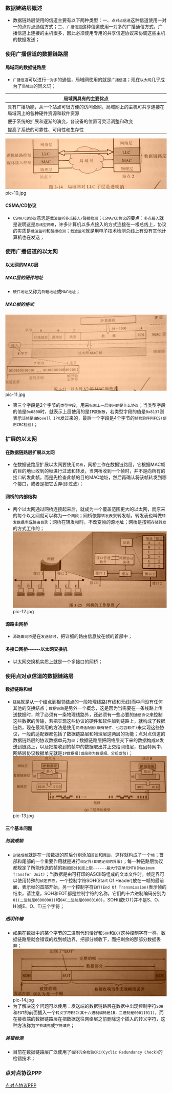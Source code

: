 ### 数据链路层概述
+ 数据链路层使用的信道主要有以下两种类型：一、`点对点信道`这种信道使用一对一的点对点通信方式；二、`广播信道`这种信道使用一对多的广播通信方式，广播信道上连接的主机很多，因此必须使用专用的共享信道协议来协调这些主机的数据发送；
### 使用广播信道的数据链路层
#### 局域网的数据链路层
+ `广播信道`可以进行`一对多`的通信，局域网使用的就是`广播信道`；现在`以太网`几乎成为了`局域网`的同义词；

|局域网具有的主要优点|
|------|
|具有广播功能，从一个站点可很方便的访问全网，局域网上的主机可共享连接在局域网上的各种硬件资源和软件资源|
|便于系统的扩展和逐渐的演变，各设备的位置可灵活调整和改变|
|提高了系统的可靠性、可用性和生存性|

![image](https://github.com/ningbaoqi/ComputerNetWork/blob/master/gif/pic-10.jpg)   pic-10.jpg

#### CSMA/CD协议
+ `CSMA/CD协议`意思是`载波监听多点接入/碰撞检测`；`CSMA/CD协议`的要点：`多点接入`就是说明这是`总线型网络`，许多计算机以多点接入的方式连接在一根总线上，协议的实质是`载波监听`和`碰撞检测`；`载波监听`就是用电子技术检测总线上有没有其他计算机也在发送；

### 使用广播信道的以太网
#### 以太网的MAC层
##### MAC层的硬件地址
+ `硬件地址`又称为`物理地址`或`MAC地址`；
##### MAC帧的格式
![image](https://github.com/ningbaoqi/ComputerNetWork/blob/master/gif/pic-11.jpg)   pic-11.jpg
+ 第三个字段是2个字节的`类型字段`，用来`标志上一层使用的是什么协议`；当类型字段的值是`0x0800`时，就表示上层使用的是`IP数据报`，若类型字段的值是`0x8137`则表示`该帧是由Novell IPX`发过来的，最后一个字段是4个字节的`帧检验序列FCS(使用CRC检验)`；

### 扩展的以太网
#### 在数据链路层扩展以太网
+ 在数据链路层扩展以太网要使用`网桥`，网桥工作在数据链路层，它根据MAC帧的目的地址收到的帧进行过滤和转发，当网桥收到一个帧时，并不是向所有的接口转发此帧，而是先检查此帧的目的MAC地址，然后再确认将该帧转发到哪个接口，或者是把它丢弃(即过滤)；
#### 网桥的内部结构
+ 两个以太网通过网桥连接起来后，就成为一个覆盖范围更大的以太网，而原来的每个以太网就可以称为一个`网段`；网桥依靠`转发表`来转发帧，转发表也叫做`转发数据库`或`路由目录`；网桥在转发帧时，不改变帧的源地址；网桥是按照`存储转发`的方式工作的；
![image](https://github.com/ningbaoqi/ComputerNetWork/blob/master/gif/pic-12.jpg)   pic-12.jpg
#### 源路由网桥
+ `源路由网桥`是在`发送帧时`，把详细的路由信息放在帧的首部中；
#### 多接口网桥------以太网交换机
+ 以太网交换机实质上就是一个多接口的网桥；

### 使用点对点信道的数据链路层
#### 数据链路和帧
+ `链路`就是从一个结点到相邻结点的一段物理线路(有线和无线)而中间没有任何其他的交换结点；`数据链路`是另外一个概念，这是因为当需要在一条线路上传送数据时，除了必须有一条物理线路外，还必须有一些必要的`通信协议`来控制这些数据的传输，若把实现这些协议的硬件和软件加到链路上，就构成了数据链路，现在最常用的方法是使用`网络适配器(既有硬件、也包含软件)`来实现这些协议，一般的适配器都包括了数据链路层和物理层这两层的功能；点对点信道的数据链路层的协议数据单元为`帧`；数据链路层把网络层交下来的数据构成`帧`发送到链路上，以及把接收到的帧中的数据取出并上交给网络层，在因特网中，网络层协议数据单元就是`IP数据报(或简称为数据报、分组或包)`；
![image](https://github.com/ningbaoqi/ComputerNetWork/blob/master/gif/pic-13.jpg)   pic-13.jpg

#### 三个基本问题
##### 封装成帧
+ `封装成帧`就是在一段数据的前后分别添加`首部`和`尾部`，这样就构成了一个`帧`；首部和尾部的一个重要作用就是进行`帧定界(即确定帧的界限)`；每一种链路层协议都规定了所能传送的帧的`数据部分长度上限------最大传送单元MTU(Maximum Transfer Unit)`；当数据是由可打印的ASCII码组成的文本文件时，帧定界可以使用特殊的`帧定界符`，一个控制字符SOH(Start Of Header)放在一帧的最前面，表示帧的首部开始，另一个控制字符`EOT(End Of Transmission)`表示帧的结束，请注意，SOH和EOT都是控制字符的名称，它们的十六进制编码分别为`01(二进制是00000001)`和`04(二进制是00000100)`，SOH(或EOT)并不是S、O、H(或E、O、T)三个字符；
##### 透明传输
+ 如果在数据中的某个字节的二进制代码恰好和`SOH`和`EOT`这种控制字符一样，数据链路层就会错误的找到帧边界，把部分帧收下，而把剩余的那部分数据丢弃；
![image](https://github.com/ningbaoqi/ComputerNetWork/blob/master/gif/pic-14.jpg)   pic-14.jpg
+ 为了解决这个问题可以使用：发送端的数据链路层在数据中出现控制字符`SOH`和`EOT`的前面插入一个`转义字符ESC(其十六进制编码是1B，二进制是00011011)`，而在接收端的数据链路层在把数据送往网络层之前删除这个插入的转义字符，这种方法称为`字节填充`或`字符填充`；
##### 差错检测
+ 目前在数据链路层广泛使用了`循环冗余检验CRC(Cyclic Redundancy Check)`的检错技术；

### 点对点协议PPP
[点对点协议PPP](https://github.com/ningbaoqi/ComputerNetWork/blob/master/README-ppp.md)
